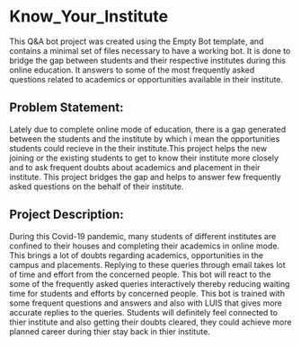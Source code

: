# Know_Your_Institute

This Q&A bot project was created using the Empty Bot template, and contains a minimal set of files necessary to have a working bot.
It is done to bridge the gap between students and their respective institutes during this online education. It answers to some of the most frequently asked questions related to academics or opportunities available in their institute. 

## Problem Statement:
Lately due to complete online mode of education, there is a gap generated 
between the students and the institute by which i mean the opportunities students could recieve 
in the their institute.This project helps the new joining or the existing students to get to 
know their institute more closely and to ask frequent doubts about academics and placement in their
institute. This project bridges the gap and helps to answer few frequently asked questions on the 
behalf of their institute.

## Project Description:

During this Covid-19 pandemic, many students of different institutes are confined to their houses 
and completing their academics in online mode. This brings a lot of doubts regarding academics, opportunities 
in the campus and placements. Replying to these queries through email takes lot of time and effort 
from the concerned people. This bot will react to the some of the frequently asked queries 
interactively thereby reducing waiting time for students and efforts by concerned people. 
This bot is trained with some frequent questions and answers and  also with LUIS that gives 
more accurate replies to the queries. Students will definitely feel connected to thier institute and
also getting their doubts cleared, they could achieve more planned career during thier stay back in 
thier institute.


